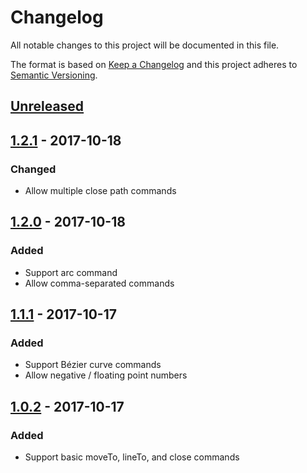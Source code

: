# Changelog
All notable changes to this project will be documented in this file.

The format is based on [Keep a Changelog](http://keepachangelog.com/en/1.0.0/)
and this project adheres to [Semantic Versioning](http://semver.org/spec/v2.0.0.html).

## [Unreleased]

## [1.2.1] - 2017-10-18
### Changed
* Allow multiple close path commands

## [1.2.0] - 2017-10-18
### Added
* Support arc command
* Allow comma-separated commands

## [1.1.1] - 2017-10-17
### Added
* Support Bézier curve commands
* Allow negative / floating point numbers

## [1.0.2] - 2017-10-17
### Added
* Support basic moveTo, lineTo, and close commands

[Unreleased]: https://github.com/ksm2/svg-parse/compare/v1.2.1...HEAD
[1.2.1]: https://github.com/ksm2/svg-parse/compare/v1.2.0...v1.2.1
[1.2.0]: https://github.com/ksm2/svg-parse/compare/v1.1.1...v1.2.0
[1.1.1]: https://github.com/ksm2/svg-parse/compare/v1.0.2...v1.1.1
[1.0.2]: https://github.com/ksm2/svg-parse/compare/10ebde2e0dea2845bada8418f8d8b835a54fab08..v1.0.2
